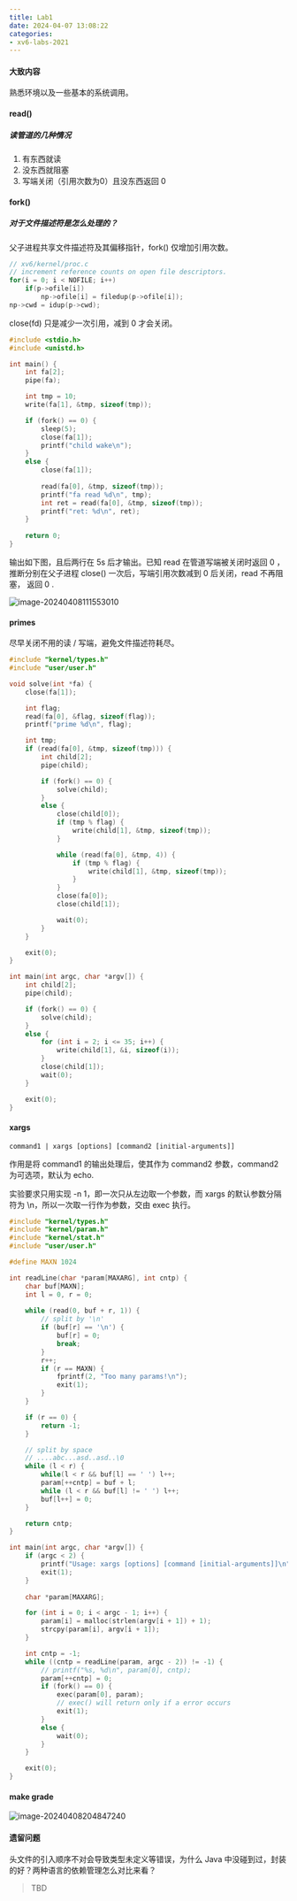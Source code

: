 ```yaml
---
title: Lab1
date: 2024-04-07 13:08:22
categories:
- xv6-labs-2021
---
```

#### 大致内容

熟悉环境以及一些基本的系统调用。

#### read() 

##### 读管道的几种情况

1. 有东西就读
2. 没东西就阻塞
3. 写端关闭（引用次数为0）且没东西返回 0

#### fork() 

##### 对于文件描述符是怎么处理的？

父子进程共享文件描述符及其偏移指针，fork() 仅增加引用次数。

```c
// xv6/kernel/proc.c
// increment reference counts on open file descriptors.
for(i = 0; i < NOFILE; i++)
    if(p->ofile[i])
        np->ofile[i] = filedup(p->ofile[i]);
np->cwd = idup(p->cwd);
```

close(fd) 只是减少一次引用，减到 0 才会关闭。

```c
#include <stdio.h>
#include <unistd.h>

int main() {
    int fa[2];
    pipe(fa);

    int tmp = 10;
    write(fa[1], &tmp, sizeof(tmp));

    if (fork() == 0) {
        sleep(5);
        close(fa[1]);
        printf("child wake\n");
    }
    else {
        close(fa[1]);
        
        read(fa[0], &tmp, sizeof(tmp));
        printf("fa read %d\n", tmp);
        int ret = read(fa[0], &tmp, sizeof(tmp));
        printf("ret: %d\n", ret);
    }
    
    return 0;
}

```

输出如下图，且后两行在 5s 后才输出。已知 read 在管道写端被关闭时返回 0 ，推断分别在父子进程 close() 一次后，写端引用次数减到 0 后关闭，read 不再阻塞， 返回 0 .

![image-20240408111553010](image-20240408111553010.png)



#### primes

尽早关闭不用的读 / 写端，避免文件描述符耗尽。

```C
#include "kernel/types.h"
#include "user/user.h"

void solve(int *fa) {
    close(fa[1]);

    int flag;
    read(fa[0], &flag, sizeof(flag));
    printf("prime %d\n", flag);

    int tmp;
    if (read(fa[0], &tmp, sizeof(tmp))) {
        int child[2];
        pipe(child);

        if (fork() == 0) {
            solve(child);
        }
        else {
            close(child[0]);
            if (tmp % flag) {
                write(child[1], &tmp, sizeof(tmp));
            }

            while (read(fa[0], &tmp, 4)) {
                if (tmp % flag) {
                    write(child[1], &tmp, sizeof(tmp));
                }
            }
            close(fa[0]);
            close(child[1]);

            wait(0);
        }
    }

    exit(0);
}

int main(int argc, char *argv[]) {
    int child[2];
    pipe(child);

    if (fork() == 0) {
        solve(child);
    }
    else {
        for (int i = 2; i <= 35; i++) {
            write(child[1], &i, sizeof(i));
        }
        close(child[1]);
        wait(0);
    }

    exit(0);
}
```



#### xargs

```shell
command1 | xargs [options] [command2 [initial-arguments]]
```

作用是将 command1 的输出处理后，使其作为 command2 参数，command2 为可选项，默认为 echo.

实验要求只用实现 -n 1，即一次只从左边取一个参数，而 xargs 的默认参数分隔符为 \n，所以一次取一行作为参数，交由 exec 执行。

```C
#include "kernel/types.h"
#include "kernel/param.h"
#include "kernel/stat.h"
#include "user/user.h"

#define MAXN 1024

int readLine(char *param[MAXARG], int cntp) {
    char buf[MAXN];
    int l = 0, r = 0;
    
    while (read(0, buf + r, 1)) {
        // split by '\n'
        if (buf[r] == '\n') {
            buf[r] = 0;
            break;
        }
        r++;
        if (r == MAXN) {
            fprintf(2, "Too many params!\n");
            exit(1);
        }
    }

    if (r == 0) {
        return -1;
    }

    // split by space
    // ....abc...asd..asd..\0
    while (l < r) {
        while(l < r && buf[l] == ' ') l++;
        param[++cntp] = buf + l;
        while (l < r && buf[l] != ' ') l++;
        buf[l++] = 0;
    }

    return cntp;
}

int main(int argc, char *argv[]) {
    if (argc < 2) {
        printf("Usage: xargs [options] [command [initial-arguments]]\n");
        exit(1);
    }
    
    char *param[MAXARG];

    for (int i = 0; i < argc - 1; i++) {
        param[i] = malloc(strlen(argv[i + 1]) + 1);
		strcpy(param[i], argv[i + 1]);
    }

    int cntp = -1;
    while ((cntp = readLine(param, argc - 2)) != -1) {
        // printf("%s, %d\n", param[0], cntp);
        param[++cntp] = 0;
        if (fork() == 0) {
            exec(param[0], param);
            // exec() will return only if a error occurs
            exit(1);
        }
        else {
            wait(0);
        }
    }

    exit(0);
}
```



#### make grade

![image-20240408204847240](image-20240408204847240.png)



#### 遗留问题

头文件的引入顺序不对会导致类型未定义等错误，为什么 Java 中没碰到过，封装的好？两种语言的依赖管理怎么对比来看？

> TBD
